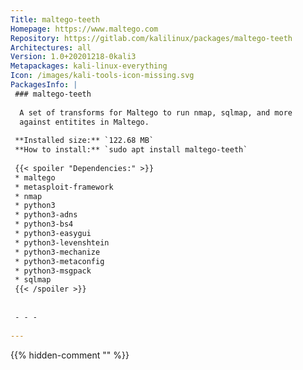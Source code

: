 ```yaml
---
Title: maltego-teeth
Homepage: https://www.maltego.com
Repository: https://gitlab.com/kalilinux/packages/maltego-teeth
Architectures: all
Version: 1.0+20201218-0kali3
Metapackages: kali-linux-everything 
Icon: /images/kali-tools-icon-missing.svg
PackagesInfo: |
 ### maltego-teeth
 
  A set of transforms for Maltego to run nmap, sqlmap, and more
  against entitites in Maltego.
 
 **Installed size:** `122.68 MB`  
 **How to install:** `sudo apt install maltego-teeth`  
 
 {{< spoiler "Dependencies:" >}}
 * maltego
 * metasploit-framework
 * nmap
 * python3
 * python3-adns
 * python3-bs4
 * python3-easygui
 * python3-levenshtein
 * python3-mechanize
 * python3-metaconfig
 * python3-msgpack
 * sqlmap
 {{< /spoiler >}}
 
 
 - - -
 
---
```

{{% hidden-comment "<!--Do not edit anything above this line-->" %}}

